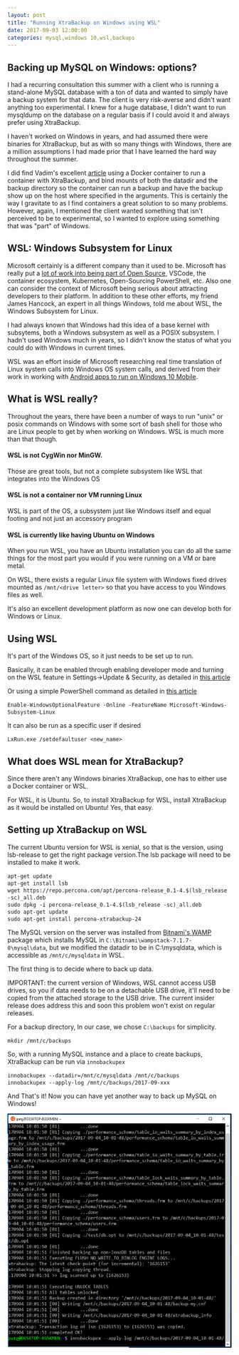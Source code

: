 ```yaml
---
layout: post
title: "Running XtraBackup on Windows using WSL"
date: 2017-09-03 12:00:00 
categories: mysql,windows 10,wsl,backups
---
```




## Backing up MySQL on Windows: options? 

I had a recurring consultation this summer with a client who is running a stand-alone MySQL database with a ton of data and wanted to simply have a backup system for that data. The client is very risk-averse and didn't want anything too experimental. I knew for a huge database, I didn't want to run mysqldump on the database on a regular basis if I could avoid it and always prefer using XtraBackup.

I haven't worked on Windows in years, and had assumed there were binaries for XtraBackup, but as with so many things with Windows, there are a million assumptions I had made prior that I have learned the hard way throughout the summer. 

I did find Vadim's excellent [article](https://www.percona.com/blog/2017/03/20/running-percona-xtrabackup-windows-docker/) using a Docker container to run a container with XtraBackup, and bind mounts of both the datadir and the backup directory so the container can run a backup and have the backup show up on the host where specified in the arguments. This is certainly the way I gravitate to as I find containers a great solution to so many problems. However, again, I mentioned the client wanted something that isn't perceived to be to experimental, so I wanted to explore using something that was "part" of Windows.

## WSL: Windows Subsystem for Linux

Microsoft certainly is a different company than it used to be. Microsoft has really put a [lot of work into being part of Open Source](https://opensource.microsoft.com/), VSCode, the container ecosystem, Kubernetes, Open-Sourcing PowerShell, etc. Also one can consider the context of Microsoft being serious about attracting developers to their platform. In addition to these other efforts, my friend James Hancock, an expert in all things Windows, told me about WSL, the Windows Subsystem for Linux. 

I had always known that Windows had this idea of a base kernel with subsytems, both a Windows subsystem as well as a POSIX subsystem. I hadn't used Windows much in years, so I didn't know the status of what you could do with Windows in current times.

WSL was an effort inside of Microsoft researching real time translation of Linux system calls into Windows OS system calls, and derived from their work in working with [Android apps to run on Windows 10 Mobile](https://arstechnica.com/information-technology/2016/04/why-microsoft-needed-to-make-windows-run-linux-software/).

## What is WSL really?

Throughout the years, there have been a number of ways to run "unix" or posix commands on Windows with some sort of bash shell for those who are Linux people to get by when working on Windows. WSL is much more than that though. 

#### WSL is not CygWin nor MinGW. 

Those are great tools, but not a complete subsystem like WSL that integrates into the Windows OS

#### WSL is not a container nor VM running Linux

WSL is part of the OS, a subsystem just like Windows itself and equal footing and not just an accessory program

#### WSL is currently like having Ubuntu on Windows

When you run WSL, you have an Ubuntu installation you can do all the same things for the most part you would if you were running on a VM or bare metal. 

On WSL, there exists a regular Linux file system with Windows fixed drives mounted as ```/mnt/<drive letter>``` so that you have access to you Windows files as well.

It's also an excellent development platform as now one can develop both for Windows or Linux.

## Using WSL

It's part of the Windows OS, so it just needs to be set up to run.

Basically, it can be enabled through enabling developer mode and turning on the WSL feature in Settings->Update & Security, as detailed in [this article](https://solarianprogrammer.com/2017/04/15/install-wsl-windows-subsystem-for-linux/) 

Or using a simple PowerShell command as detailed in [this article](https://msdn.microsoft.com/en-us/commandline/wsl/install_guide)

    Enable-WindowsOptionalFeature -Online -FeatureName Microsoft-Windows-Subsystem-Linux

It can also be run as a specific user if desired

    LxRun.exe /setdefaultuser <new_name>


## What does WSL mean for XtraBackup?

Since there aren't any Windows binaries XtraBackup, one has to either use a Docker container or WSL.

For WSL, it is Ubuntu. So, to install XtraBackup for WSL, install XtraBackup as it would be installed on Ubuntu! Yes, that easy.

## Setting up XtraBackup on WSL

The current Ubuntu version for WSL is xenial, so that is the version, using lsb-release to get the right package version.The lsb package will need to be installed to make it work. 

    apt-get update
    apt-get install lsb
    wget https://repo.percona.com/apt/percona-release_0.1-4.$(lsb_release -sc)_all.deb
    sudo dpkg -i percona-release_0.1-4.$(lsb_release -sc)_all.deb
    sudo apt-get update
    sudo apt-get install percona-xtrabackup-24


The MySQL version on the server was installed from [Bitnami's WAMP](https://bitnami.com/stack/wamp) package which installs MySQL in ```C:\Bitnami\wampstack-7.1.7-0\mysql\data```, but we modified the datadir to be in C:\mysqldata, which is accessible as ```/mnt/c/mysqldata``` in WSL. 

The first thing is to decide where to back up data. 

IMPORTANT: the current version of Windows, WSL cannot access USB drives, so you if data needs to be on a detachable USB drive, it'll need to be copied from the attached storage to the USB drive. The current insider release does address this and soon this problem won't exist on regular releases. 

For a backup directory, In our case, we chose ```C:\backups``` for simplicity.

    mkdir /mnt/c/backups

So, with a running MySQL instance and a place to create backups, XtraBackup can be run via ```innobackupex```

    innobackupex --datadir=/mnt/c/mysqldata /mnt/c/backups
    innobackupex --apply-log /mnt/c/backups/2017-09-xxx

And That's it! Now you can have yet another way to back up MySQL on Windows!

![xtrabackup wsl](/assets/wsl4.PNG)
